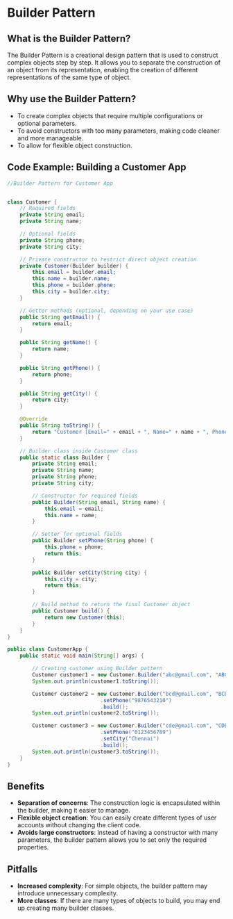 # Builder Pattern

## What is the Builder Pattern?

The Builder Pattern is a creational design pattern that is used to construct complex objects step by step. It allows you to separate the construction of an object from its representation, enabling the creation of different representations of the same type of object.

## Why use the Builder Pattern?

- To create complex objects that require multiple configurations or optional parameters.
- To avoid constructors with too many parameters, making code cleaner and more manageable.
- To allow for flexible object construction.

##  Code Example: Building a Customer App

```java
//Builder Pattern for Customer App


class Customer {
    // Required fields
    private String email;
    private String name;

    // Optional fields
    private String phone;
    private String city;

    // Private constructor to restrict direct object creation
    private Customer(Builder builder) {
        this.email = builder.email;
        this.name = builder.name;
        this.phone = builder.phone;
        this.city = builder.city;
    }

    // Getter methods (optional, depending on your use case)
    public String getEmail() {
        return email;
    }

    public String getName() {
        return name;
    }

    public String getPhone() {
        return phone;
    }

    public String getCity() {
        return city;
    }

    @Override
    public String toString() {
        return "Customer [Email=" + email + ", Name=" + name + ", Phone=" + phone + ", City=" + city + "]";
    }

    // Builder class inside Customer class
    public static class Builder {
        private String email;
        private String name;
        private String phone;
        private String city;

        // Constructor for required fields
        public Builder(String email, String name) {
            this.email = email;
            this.name = name;
        }

        // Setter for optional fields
        public Builder setPhone(String phone) {
            this.phone = phone;
            return this;
        }

        public Builder setCity(String city) {
            this.city = city;
            return this;
        }

        // Build method to return the final Customer object
        public Customer build() {
            return new Customer(this);
        }
    }
}

public class CustomerApp {
    public static void main(String[] args) {

        // Creating customer using Builder pattern
        Customer customer1 = new Customer.Builder("abc@gmail.com", "ABC").build();
        System.out.println(customer1.toString());

        Customer customer2 = new Customer.Builder("bcd@gmail.com", "BCD")
                              .setPhone("9876543210")
                              .build();
        System.out.println(customer2.toString());

        Customer customer3 = new Customer.Builder("cde@gmail.com", "CDE")
                              .setPhone("0123456789")
                              .setCity("Chennai")
                              .build();
        System.out.println(customer3.toString());
    }
}
```

## Benefits
- **Separation of concerns**: The construction logic is encapsulated within the builder, making it easier to manage.
- **Flexible object creation**: You can easily create different types of user accounts without changing the client code.
- **Avoids large constructors**: Instead of having a constructor with many parameters, the builder pattern allows you to set only the required properties.

## Pitfalls
- **Increased complexity**: For simple objects, the builder pattern may introduce unnecessary complexity.
- **More classes**: If there are many types of objects to build, you may end up creating many builder classes.


